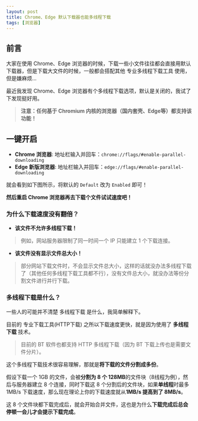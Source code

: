 ```yaml
---
layout: post
title: Chrome、Edge 默认下载器也能多线程下载
tags: [浏览器]
---
```

## 前言
大家在使用 Chrome、Edge 浏览器的时候，下载一些小文件往往都会直接用默认下载器，但是下载大文件的时候，一般都会搭配其他 专业多线程下载工具 使用，但是嫌麻烦...

最近我发现 Chrome、Edge 浏览器有个多线程下载选项，默认是关闭的，我试了下发现挺好用。

> **注意：任何基于 Chromium 内核的浏览器（国内套壳、Edge等）都支持该功能！**    

## 一键开启
- **Chrome 浏览器**: 地址栏输入并回车：`chrome://flags/#enable-parallel-downloading`
- **Edge 新版浏览器**: 地址栏输入并回车：`edge://flags/#enable-parallel-downloading`

就会看到如下图所示，将默认的 `Default` 改为 `Enabled` 即可！

**然后重启 Chrome 浏览器再去下载个文件试试速度吧！**

### 为什么下载速度没有翻倍？

- **该文件不允许多线程下载！**
> 例如，网站服务器限制了同一时间一个 IP 只能建立 1 个下载连接。

- **该文件没有显示文件总大小！**
> 部分网站下载文件时，不会显示文件总大小，这样的话就没办法多线程下载了（其他任何多线程下载工具都不行），没有文件总大小，就没办法等份分割文件进行并行下载。

### 多线程下载是什么？

一些人的可能并不清楚 多线程下载 是什么，我简单解释下。

目前的 专业下载工具(HTTP下载) 之所以下载速度更快，就是因为使用了 **多线程下载** 技术。
> 目前的 BT 软件也都支持 HTTP 多线程下载（因为 BT 下载上传也是需要文件分片）。

这个多线程下载技术很容易理解，那就是**将下载的文件分割成多份**。

假设下载一个 1GB 的文件，会被**分割为 8 个 128MB**的文件块（8线程为例），然后与服务器建立 8 个连接，同时下载这 8 个分割后的文件块，如果**单线程**时最多 1MB/s 下载速度，那么现在理论上你的下载速度就从**1MB/s 提高到了 8MB/s**。

这 8 个文件块都下载完成后，就会开始合并文件，这也是为什么**下载完成后总会停顿一会儿才会提示下载完成**。